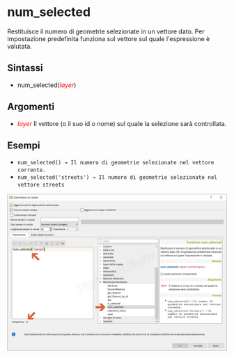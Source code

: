 # num_selected

Restituisce il numero di geometrie selezionate in un vettore dato. Per impostazione predefinita funziona sul vettore sul quale l'espressione è valutata.

## Sintassi

* num_selected(*<span style="color:red;">layer</span>*)

## Argomenti

* *<span style="color:red;">layer</span>* Il vettore (o il suo id o nome) sul quale la selezione sarà controllata.

## Esempi

* `num_selected() → Il numero di geometrie selezionate nel vettore corrente.`
* `num_selected('streets') → Il numero di geometrie selezionate nel vettore streets`


![](../../img/record_e_attributi/num_selected1.png)

